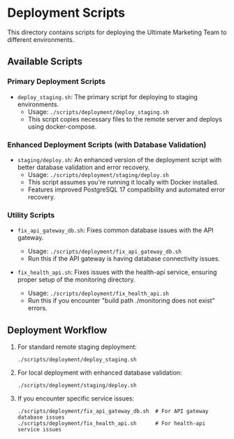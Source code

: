 # Deployment Scripts

This directory contains scripts for deploying the Ultimate Marketing Team to different environments.

## Available Scripts

### Primary Deployment Scripts

- `deploy_staging.sh`: The primary script for deploying to staging environments.
  - Usage: `./scripts/deployment/deploy_staging.sh`
  - This script copies necessary files to the remote server and deploys using docker-compose.

### Enhanced Deployment Scripts (with Database Validation)

- `staging/deploy.sh`: An enhanced version of the deployment script with better database validation and error recovery.
  - Usage: `./scripts/deployment/staging/deploy.sh`
  - This script assumes you're running it locally with Docker installed.
  - Features improved PostgreSQL 17 compatibility and automated error recovery.

### Utility Scripts

- `fix_api_gateway_db.sh`: Fixes common database issues with the API gateway.
  - Usage: `./scripts/deployment/fix_api_gateway_db.sh`
  - Run this if the API gateway is having database connectivity issues.

- `fix_health_api.sh`: Fixes issues with the health-api service, ensuring proper setup of the monitoring directory.
  - Usage: `./scripts/deployment/fix_health_api.sh`
  - Run this if you encounter "build path ./monitoring does not exist" errors.

## Deployment Workflow

1. For standard remote staging deployment:
   ```
   ./scripts/deployment/deploy_staging.sh
   ```

2. For local deployment with enhanced database validation:
   ```
   ./scripts/deployment/staging/deploy.sh
   ```

3. If you encounter specific service issues:
   ```
   ./scripts/deployment/fix_api_gateway_db.sh  # For API gateway database issues
   ./scripts/deployment/fix_health_api.sh      # For health-api service issues
   ```